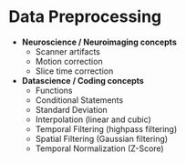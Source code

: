 # Data Preprocessing
- **Neuroscience / Neuroimaging concepts**
    * Scanner artifacts
    * Motion correction
    * Slice time correction
- **Datascience / Coding concepts**
    * Functions
    * Conditional Statements
    * Standard Deviation
    * Interpolation (linear and cubic)
    * Temporal Filtering (highpass filtering)
    * Spatial Filtering (Gaussian filtering)
    * Temporal Normalization (Z-Score)
